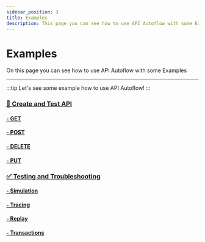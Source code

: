 ```yaml
---
sidebar_position: 3
title: Examples
description: This page you can see how to use API Autoflow with some Examples
---
```


# Examples
On this page you can see how to use API Autoflow with some Examples
<hr/>

:::tip
Let's see some example how to use API Autoflow!
:::

### <a href="/docs/Documentation/Examples/API"> 📡 Create and Test API </a>

#### <a href="/docs/Documentation/Examples/API/GET"> - <span class="method get method-title">GET</span> </a>
#### <a href="/docs/Documentation/Examples/API/POST"> - <span class="method post method-title">POST</span></a>
#### <a href="/docs/Documentation/Examples/API/DELETE"> - <span class="method delete method-title">DELETE</span></a>
#### <a href="/docs/Documentation/Examples/API/PUT"> - <span class="method put method-title">PUT</span></a>
### <a href="/docs/Documentation/Examples/testing-and-troubleshooting"> ✅ Testing and Troubleshooting  </a>
#### <a href="/docs/Documentation/Examples/testing-and-troubleshooting#simulation"> - Simulation</a>
#### <a href="/docs/Documentation/Examples/testing-and-troubleshooting#tracing"> - Tracing</a>
#### <a href="/docs/Documentation/Examples/testing-and-troubleshooting#replay"> - Replay</a>
#### <a href="/docs/Documentation/Examples/testing-and-troubleshooting#transactions"> - Transactions</a>

